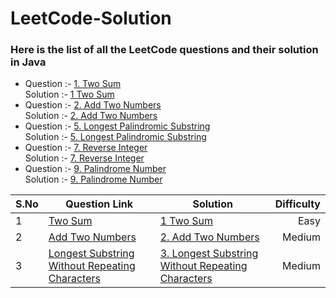 # LeetCode-Solution

### Here is the list of all the LeetCode questions and their solution in Java
*  Question :- [1. Two Sum](https://leetcode.com/problems/two-sum/) <br>
   Solution :- [1 Two Sum](https://github.com/Mustafiz04/LeetCode-Solution/blob/master/1_Two_Sum.java)
   <br>
*  Question :- [2. Add Two Numbers](https://leetcode.com/problems/add-two-numbers/) <br>
   Solution :- [2. Add Two Numbers](https://github.com/Mustafiz04/LeetCode-Solution/blob/master/2_Add_Two_Numbers.java)
   <br>
*  Question :- [5. Longest Palindromic Substring](https://leetcode.com/problems/longest-palindromic-substring/) <br>
   Solution :- [5. Longest Palindromic Substring](https://github.com/Mustafiz04/LeetCode-Solution/blob/master/5_Longest_Palindromic_Substring.java)
   <br>
*  Question :- [7. Reverse Integer](https://leetcode.com/problems/reverse-integer/) <br>
   Solution :- [7. Reverse Integer](https://github.com/Mustafiz04/LeetCode-Solution/blob/master/7_Reverse_Integer.java)
   <br>
*  Question :- [9. Palindrome Number](https://leetcode.com/problems/palindrome-number/) <br>
   Solution :- [9. Palindrome Number](https://github.com/Mustafiz04/LeetCode-Solution/blob/master/9_Palindrome_Number.java)
   <br>
   
| S.No | Question Link | Solution | Difficulty |
| ---------- | ----- | ------------ | ---------: |
| 1 | [Two Sum](https://leetcode.com/problems/two-sum/) | [1 Two Sum](https://github.com/Mustafiz04/LeetCode-Solution/blob/master/1_Two_Sum.java) | Easy |
| 2 | [Add Two Numbers](https://leetcode.com/problems/add-two-numbers/) | [2. Add Two Numbers](https://github.com/Mustafiz04/LeetCode-Solution/blob/master/2_Add_Two_Numbers.java) | Medium |
| 3 | [Longest Substring Without Repeating Characters](https://leetcode.com/problems/longest-substring-without-repeating-characters/) | [3. Longest Substring Without Repeating Characters](./3_Longest_Substring_Without_Repeating_Characters.java/) | Medium |